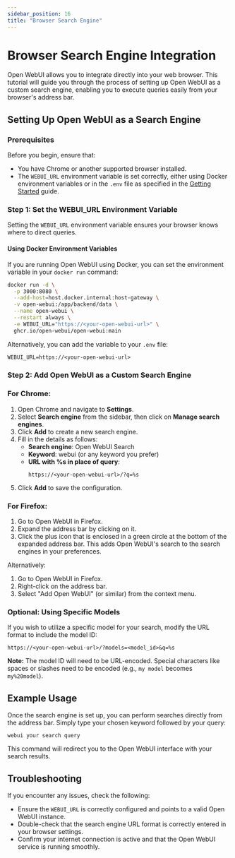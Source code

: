 ```yaml
---
sidebar_position: 16
title: "Browser Search Engine"
---
```


# Browser Search Engine Integration

Open WebUI allows you to integrate directly into your web browser. This tutorial will guide you through the process of setting up Open WebUI as a custom search engine, enabling you to execute queries easily from your browser's address bar.

## Setting Up Open WebUI as a Search Engine

### Prerequisites

Before you begin, ensure that:

- You have Chrome or another supported browser installed.
- The `WEBUI_URL` environment variable is set correctly, either using Docker environment variables or in the `.env` file as specified in the [Getting Started](/getting-started/env-configuration) guide.

### Step 1: Set the WEBUI_URL Environment Variable

Setting the `WEBUI_URL` environment variable ensures your browser knows where to direct queries.

#### Using Docker Environment Variables

If you are running Open WebUI using Docker, you can set the environment variable in your `docker run` command:

```bash
docker run -d \
  -p 3000:8080 \
  --add-host=host.docker.internal:host-gateway \
  -v open-webui:/app/backend/data \
  --name open-webui \
  --restart always \
  -e WEBUI_URL="https://<your-open-webui-url>" \
  ghcr.io/open-webui/open-webui:main
```

Alternatively, you can add the variable to your `.env` file:

```plaintext
WEBUI_URL=https://<your-open-webui-url>
```

### Step 2: Add Open WebUI as a Custom Search Engine

### For Chrome:

1. Open Chrome and navigate to **Settings**.
2. Select **Search engine** from the sidebar, then click on **Manage search engines**.
3. Click **Add** to create a new search engine.
4. Fill in the details as follows:
    - **Search engine**: Open WebUI Search
    - **Keyword**: webui (or any keyword you prefer)
    - **URL with %s in place of query**: 
      ```
      https://<your-open-webui-url>/?q=%s
      ```
5. Click **Add** to save the configuration.

### For Firefox:

1. Go to Open WebUI in Firefox.
2. Expand the address bar by clicking on it.
3. Click the plus icon that is enclosed in a green circle at the bottom of the expanded address bar. This adds Open WebUI's search to the search engines in your preferences.

Alternatively:
1. Go to Open WebUI in Firefox.
2. Right-click on the address bar.
3. Select "Add Open WebUI" (or similar) from the context menu.

### Optional: Using Specific Models

If you wish to utilize a specific model for your search, modify the URL format to include the model ID:

```
https://<your-open-webui-url>/?models=<model_id>&q=%s
```

**Note:** The model ID will need to be URL-encoded. Special characters like spaces or slashes need to be encoded (e.g., `my model` becomes `my%20model`).

## Example Usage

Once the search engine is set up, you can perform searches directly from the address bar. Simply type your chosen keyword followed by your query:

```
webui your search query
```

This command will redirect you to the Open WebUI interface with your search results.

## Troubleshooting

If you encounter any issues, check the following:

- Ensure the `WEBUI_URL` is correctly configured and points to a valid Open WebUI instance.
- Double-check that the search engine URL format is correctly entered in your browser settings.
- Confirm your internet connection is active and that the Open WebUI service is running smoothly.

